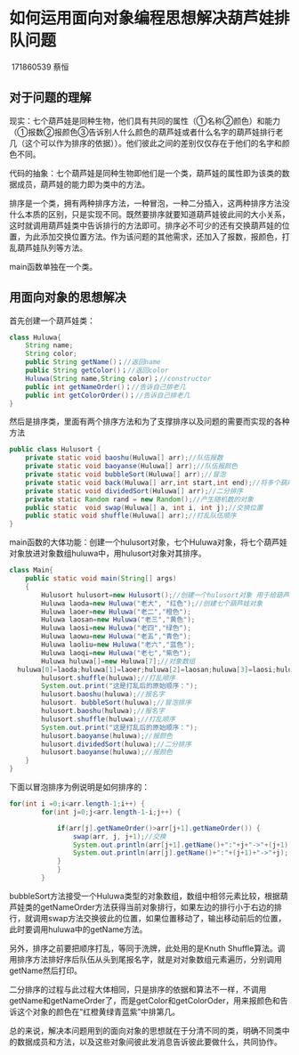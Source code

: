 # 如何运用面向对象编程思想解决葫芦娃排队问题

​																		171860539 蔡恒

## 对于问题的理解

现实：七个葫芦娃是同种生物，他们具有共同的属性（①名称②颜色）和能力（①报数②报颜色③告诉别人什么颜色的葫芦娃或者什么名字的葫芦娃排行老几（这个可以作为排序的依据））。他们彼此之间的差别仅仅存在于他们的名字和颜色不同。

代码的抽象：七个葫芦娃是同种生物即他们是一个类，葫芦娃的属性即为该类的数据成员，葫芦娃的能力即为类中的方法。

排序是一个类，拥有两种排序方法，一种冒泡，一种二分插入，这两种排序方法没什么本质的区别，只是实现不同。既然要排序就要知道葫芦娃彼此间的大小关系，这时就调用葫芦娃类中告诉排行的方法即可。排序必不可少的还有交换葫芦娃的位置，为此添加交换位置方法。作为该问题的其他需求，还加入了报数，报颜色，打乱葫芦娃队列等方法。

main函数单独在一个类。

## 用面向对象的思想解决

首先创建一个葫芦娃类：

```java
class Huluwa{
    String name;
    String color;
    public String getName()；//返回name
    public String getColor()；//返回color
    Huluwa(String name,String color)；//constructor
    public int getNameOrder()；//告诉自己排老几
    public int getColorOrder()；//告诉自己排老几
}
```

然后是排序类，里面有两个排序方法和为了支撑排序以及问题的需要而实现的各种方法

```java
public class Hulusort {
    private static void baoshu(Huluwa[] arr);//队伍报数
    private static void baoyanse(Huluwa[] arr);//队伍报颜色
    private static void bubbleSort(Huluwa[] arr);//冒泡
    private static void back(Huluwa[] arr,int start,int end);//将多个葫芦娃整体往后移
    private static void dividedSort(Huluwa[] arr);//二分排序
    private static Random rand = new Random();//产生随机数的对象
    public static  void swap(Huluwa[] a, int i, int j);//交换位置
    public static void shuffle(Huluwa[] arr);//打乱队伍顺序
}
```

main函数的大体功能：创建一个hulusort对象，七个Huluwa对象，将七个葫芦娃对象放进对象数组huluwa中，用hulusort对象对其排序。

```java
class Main{
    public static void main(String[] args)
    {
        Hulusort hulusort=new Hulusort();//创建一个hulusort对象 用于给葫芦娃排序
        Huluwa laoda=new Huluwa("老大", "红色");//创建七个葫芦娃对象
        Huluwa laoer=new Huluwa("老二","橙色");
        Huluwa laosan=new Huluwa("老三","黄色");
        Huluwa laosi=new Huluwa("老四","绿色");
        Huluwa laowu=new Huluwa("老五","青色");
        Huluwa laoliu=new Huluwa("老六","蓝色");
        Huluwa laoqi=new Huluwa("老七","紫色");
        Huluwa huluwa[]=new Huluwa[7];//对象数组
  huluwa[0]=laoda;huluwa[1]=laoer;huluwa[2]=laosan;huluwa[3]=laosi;huluwa[4]=laowu;huluwa[5]=laoliu;huluwa[6]=laoqi;//把葫芦娃放进数组中
        hulusort.shuffle(huluwa);//打乱顺序
        System.out.print("这是打乱后的原始顺序：");
        hulusort.baoshu(huluwa);//报名字
        hulusort. bubbleSort(huluwa);//冒泡排序
        hulusort.baoshu(huluwa);//报名字
        hulusort.shuffle(huluwa);//打乱顺序
        System.out.print("这是打乱后的原始顺序：");
        hulusort.baoyanse(huluwa);//报颜色
        hulusort.dividedSort(huluwa);//二分排序
        hulusort.baoyanse(huluwa);//报颜色
    }
}
```

下面以冒泡排序为例说明是如何排序的：

```java
for(int i =0;i<arr.length-1;i++) {
        for(int j=0;j<arr.length-1-i;j++) {

            if(arr[j].getNameOrder()>arr[j+1].getNameOrder()) {
                swap(arr, j, j+1);//交换
                System.out.println(arr[j+1].getName()+":"+j+"->"+(j+1));//输出葫芦娃名称和位置移动信息
                System.out.println(arr[j].getName()+":"+(j+1)+"->"+j);
            }
            }
        }
```



bubbleSort方法接受一个Huluwa类型的对象数组，数组中相邻元素比较，根据葫芦娃类的getNameOrder方法获得当前对象排行，如果左边的排行小于右边的排行，就调用swap方法交换彼此的位置，如果位置移动了，输出移动前后的位置，此时要调用huluwa中的getName方法。



另外，排序之前要把顺序打乱，等同于洗牌，此处用的是Knuth Shuffle算法。调用排序方法排好序后队伍从头到尾报名字，就是对对象数组元素遍历，分别调用getName然后打印。

二分排序的过程与此过程大体相同，只是排序的依据和算法不一样，不调用getName和getNameOrder了，而是getColor和getColorOder，用来报颜色和告诉这个对象的颜色在“红橙黄绿青蓝紫”中排第几。

总的来说，解决本问题用到的面向对象的思想就在于分清不同的类，明确不同类中的数据成员和方法，以及这些对象间彼此发消息告诉彼此要做什么，共同协作。

